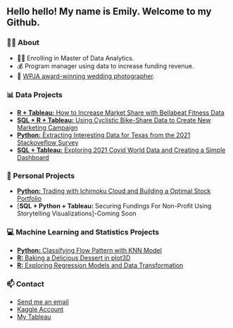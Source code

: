 ## Hello hello! My name is Emily. Welcome to my Github.

### 🙋‍♀️  About
- 👩‍🎓 Enrolling in Master of Data Analytics.
- 💰 Program manager using data to increase funding revenue.
- 📸 [WPJA award-winning wedding photographer](https://www.wpja.com/wedding-photojournalism/wedding-photographers-houston-tx/emily-liang).

### 📊 Data Projects 
- [**R + Tableau:** How to Increase Market Share with Bellabeat Fitness Data](https://github.com/xtenix88/Google-Data-Analytics-Bellabeat-Case-Study) 
- [**SQL + R + Tableau:** Using Cyclistic Bike-Share Data to Create New Marketing Campaign](https://github.com/xtenix88/Google-Data-Analytic-Capstone)
- [**Python:** Extracting Interesting Data for Texas from the 2021 Stackoveflow Survey](https://github.com/xtenix88/Data-Portfolio/blob/main/Stackoverflow_Survey_Data_Cleaning.ipynb)
- [**SQL + Tableau:** Exploring 2021 Covid World Data and Creating a Simple Dashboard](https://github.com/xtenix88/SQL) 

### 🥰 Personal Projects
- [**Python:** Trading with Ichimoku Cloud and Building a Optimal Stock Portfolio](https://github.com/xtenix88/Data-Portfolio/tree/main/Investing)
- [**SQL + Python + Tableau:** Securing Fundings For Non-Profit Using Storytelling Visualizations]-Coming Soon

### 💻 Machine Learning and Statistics Projects
- [**Python:** Classifying Flow Pattern with KNN Model](https://github.com/xtenix88/Statistics-and-Models/blob/main/KNN_ML_Model.ipynb)
- [**R:** Baking a Delicious Dessert in plot3D](https://github.com/xtenix88/Statistical-Learning-in-R/tree/main/Dessert)
- [**R:** Exploring Regression Models and Data Transformation](https://github.com/xtenix88/Statistical-Learning-in-R/tree/main/Regression)

### 📫 Contact
- [Send me an email](mailto:xtenix@gmail.com)
- [Kaggle Account](https://www.kaggle.com/emilyliang8/)
- [My Tableau](https://public.tableau.com/app/profile/emily.liang7497)
